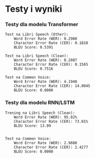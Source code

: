 # Testy i wyniki
### Testy dla modelu Transformer

    Test na Libri Speech (Other):
        Word Error Rate (WER): 0.2960
        Character Error Rate (CER): 0.1810
        BLEU Score: 0.5391

    Test na Libri Speech (Clean):
        Word Error Rate (WER): 0.2087
        Character Error Rate (CER): 0.1565
        BLEU Score: 0.7516

    Test na Common Voice:
        Word Error Rate (WER): 4.1940
        Character Error Rate (CER): 14.0045
        BLEU Score: 0.0000

### Testy dla modelu RNN/LSTM

    Trening na Libri Speech (Clean):
        Word Error Rate (WER): 95.82%
        Character Error Rate (CER): 73.01%
        BLEU Score: 13.09


    Test na Common Voice:
        Word Error Rate (WER): 2.9880
        Character Error Rate (CER): 2.4277
        BLEU Score: 0.0000

